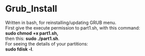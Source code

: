 # Grub_Install <br>
Written in bash, for reinstalling/updating GRUB menu.
<br>First give the execute permission to part1.sh, with this command:
<br> <b>sudo chmod +x part1.sh,</b>
<br>then this:
<b>sudo ./part1.sh</b>.
<br>For seeing the details of your partitions:
<br><b>sudo fdisk -l</b>.

